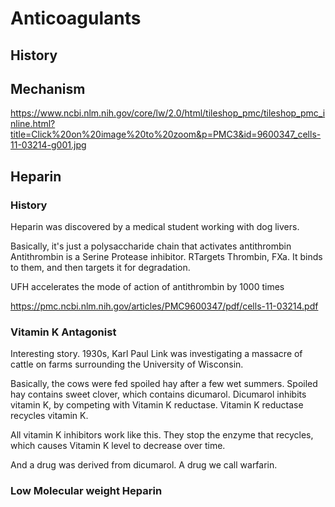 # Anticoagulants


## History

## Mechanism 

https://www.ncbi.nlm.nih.gov/core/lw/2.0/html/tileshop_pmc/tileshop_pmc_inline.html?title=Click%20on%20image%20to%20zoom&p=PMC3&id=9600347_cells-11-03214-g001.jpg

## Heparin
### History

Heparin was discovered by a medical student working with dog livers. 


Basically, it's just a polysaccharide chain that activates antithrombin
Antithrombin is a Serine Protease inhibitor. RTargets Thrombin, FXa. It binds to them, and then targets it for degradation. 

UFH accelerates the mode of action of antithrombin by 1000 times



https://pmc.ncbi.nlm.nih.gov/articles/PMC9600347/pdf/cells-11-03214.pdf


### Vitamin K Antagonist

Interesting story. 1930s, Karl Paul Link was investigating a massacre of cattle on farms surrounding the University of Wisconsin.

Basically, the cows were fed spoiled hay after a few wet summers. Spoiled hay contains sweet clover, which contains dicumarol. 
Dicumarol inhibits vitamin K, by competing with Vitamin K reductase. Vitamin K reductase recycles vitamin K.

All vitamin K inhibitors work like this. They stop the enzyme that recycles, which causes Vitamin K level to decrease over time.

And a drug was derived from dicumarol. A drug we call warfarin. 

### Low Molecular weight Heparin

